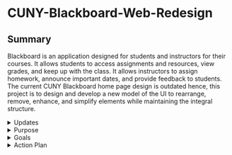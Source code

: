 # CUNY-Blackboard-Web-Redesign
## Summary
Blackboard is an application designed for students and instructors for their courses. It allows students to access assignments and resources, view grades, and keep up with the class. It allows instructors to assign homework, announce important dates, and provide feedback to students. The current CUNY Blackboard home page design is outdated hence, this project is to design and develop a new model of the UI to rearrange, remove, enhance, and simplify elements while maintaining the integral structure.

<details>
  <summary> Updates </summary>
  <details>
    <summary> January 20th, 2023 </summary>
    Project initiated. There's a rough idea of what the new design and widgets will look like. Keeping the current layout is something to keep in mind. Before digitalizing the design, I would like to create hand drawn drafts first. <br><br>Uploaded <a href="https://github.com/dyzhao1011/CUNY-Blackboard-Web-Redesign/blob/main/Rough%20Drafts/Home%20Page%20General%20Format.pdf">Home Page General Format</a> that displays sections of where content would go on the website. <br> Uploaded <a href="https://github.com/dyzhao1011/CUNY-Blackboard-Web-Redesign/blob/main/Rough%20Drafts/Widget%20Redesign.pdf">Widget Redesign</a> <br> Uploaded <a href="https://github.com/dyzhao1011/CUNY-Blackboard-Web-Redesign/blob/main/Rough%20Drafts/Home%20Page%20General%20Format.pdf">Complete Home Page Example</a> which is a rough draft of what the website would look like with the widgets in place and the footer. <br><br> Drafts by hand is completed. The next step is to digitialize the draft. The designs aren't final and there are things that I potentially might change or add.
    
  </details>
  
  <details>
    <summary> January 21th, 2023 </summary>
    For the digital drafts, Figma will be used. This process was much faster than anticipated as it was done swiftly. A complete home page example was produced and some features where changed along the way. These include:
    
   - Modification of the "Important Dates" icon to change from colors to icons, add a setting option where user can customize
   * Added a new widget called "Online Synchronous" which contains an online class, its meeting date and link
   + Added a settings option for Tools where users can customize
   - Added a "Back to Top" tab between main screen and footer where user can click and it will go to the top 
   
   Uploaded <a href="https://github.com/dyzhao1011/CUNY-Blackboard-Web-Redesign/blob/main/Digital%20Drafts/Home%20Page%20Example.pdf"> Home Page Example </a> <br>Created <a href="https://github.com/dyzhao1011/CUNY-Blackboard-Web-Redesign/tree/main/Digital%20Drafts/Widgets">Widgets</a> folder than will contain all of the redesigned widgets as well as variants. <br> Uploaded <a href="https://github.com/dyzhao1011/CUNY-Blackboard-Web-Redesign/tree/main/Digital%20Drafts/Widgets/%22My%20Courses%22%20Design%20%231">"My Courses" Design #1</a> <br> Uploaded <a href="https://github.com/dyzhao1011/CUNY-Blackboard-Web-Redesign/tree/main/Digital%20Drafts/Widgets/%22My%20Courses%22%20Design%20%232">"My Courses" Design #2</a> which has a complete set of design aside from the teacher and setting mode. <br> Uploaded <a href="https://github.com/dyzhao1011/CUNY-Blackboard-Web-Redesign/tree/main/Digital%20Drafts/Widgets/%22Online%20BookStore%22"> "Online Bookstore" </a> Uploaded <a href="https://github.com/dyzhao1011/CUNY-Blackboard-Web-Redesign/tree/main/Icons"> Icon</a> which contains all the icons and images used. <br><br> The 2 widgets "My Courses" and "Online Bookstore" recieved their own design folder because they are essential widgets targets for this project. Other widgets, except "Important Dates" won't recieve their own folder or file because they're designs won't be changed or is simple. The next steps is to create "Important Dates" widget folder.
    
  </details>

  <details>
    <summary> January 23rd, 2023 </summary>
    Completed the "Important Dates" widget folder and made updates to the completed home page. These include:  
    
   - Added an arrow to the header of some widgets that users can manually click to condense or expand the widget
   * Addition of a tab in the navigation section, under the profile, called "Go To..."when hovered, displays a drop down menu that contains links of important websites
    
  </details>
</details>

<details>
  <summary> Purpose </summary>
  Blackboard is a powerful tool for students and instructors to interact. The current UI has many displaced navigation tabs, excess information, and outdated widgets. The purpose of this project is to make the CUNY Blacbkboard home page easier for students and instructors to navigate through Blackboard. While this project mainly focuses on the home page, other pages are in consideration of a redesign. In addition, the simplicity and the structure of the current home page will be maintained.

</details>

<details>
  <summary> Goals </summary>
  The goals of this project is to reorange, remove, enhance, and simplify the UI and the widgets. Here is a list of the goals:  
  
  - Create a footer at the bottom of the web page that contains related resources and support
  * Replace the current navigation tabs with more important tabs
  + Redesign the drop down menu near the profile
  - Redesign/rename/keep current widgets
  * Improve the visibility of voice over feature
  + Keep the current layout

</details>

<details>
  <summary> Action Plan </summary>   
  
  - [x] Gather all of the new features/information
  - [x] Create a rough draft by hand
  - [x] Transfer the draft to a digital draft
  - [ ] Create diagrams for all user interact features
  - [ ] Finalize digital draft
  - [ ] Develop the digital draft into a static website
  - [ ] Develop the user interacting website

</details>
